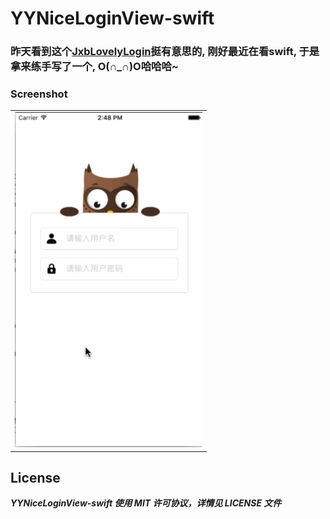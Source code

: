 # YYNiceLoginView-swift

### 昨天看到这个[JxbLovelyLogin](https://github.com/JxbSir/JxbLovelyLogin)挺有意思的, 刚好最近在看swift, 于是拿来练手写了一个, O(∩_∩)O哈哈哈~
 
	
### Screenshot 
<table>
<tr>
<td>
<img src = "Screenshot.gif" width = "300" title = "屏幕快照"/>
</td>
</tr>
</table>
		
## License
***YYNiceLoginView-swift 使用 MIT 许可协议，详情见 LICENSE 文件***

